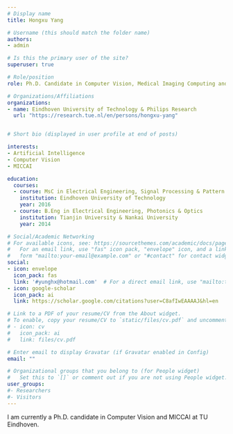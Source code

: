 ```yaml
---
# Display name
title: Hongxu Yang

# Username (this should match the folder name)
authors:
- admin

# Is this the primary user of the site?
superuser: true

# Role/position
role: Ph.D. Candidate in Computer Vision, Medical Imaging Computing and Computer-assited Intervention. 

# Organizations/Affiliations
organizations:
- name: Eindhoven University of Technology & Philips Research
  url: "https://research.tue.nl/en/persons/hongxu-yang"


# Short bio (displayed in user profile at end of posts)

interests:
- Artificial Intelligence
- Computer Vision
- MICCAI

education:
  courses:
  - course: MsC in Electrical Engineering, Signal Processing & Pattern Recognition
    institution: Eindhoven University of Technology
    year: 2016
  - course: B.Eng in Electrical Engineering, Photonics & Optics
    institution: Tianjin University & Nankai University
    year: 2014

# Social/Academic Networking
# For available icons, see: https://sourcethemes.com/academic/docs/page-builder/#icons
#   For an email link, use "fas" icon pack, "envelope" icon, and a link in the
#   form "mailto:your-email@example.com" or "#contact" for contact widget.
social:
- icon: envelope
  icon_pack: fas
  link: '#yunghx@hotmail.com'  # For a direct email link, use "mailto:test@example.org".
- icon: google-scholar
  icon_pack: ai
  link: https://scholar.google.com/citations?user=C8afIwEAAAAJ&hl=en

# Link to a PDF of your resume/CV from the About widget.
# To enable, copy your resume/CV to `static/files/cv.pdf` and uncomment the lines below.
# - icon: cv
#   icon_pack: ai
#   link: files/cv.pdf

# Enter email to display Gravatar (if Gravatar enabled in Config)
email: ""

# Organizational groups that you belong to (for People widget)
#   Set this to `[]` or comment out if you are not using People widget.
user_groups:
#- Researchers
#- Visitors
---
```

I am currently a Ph.D. candidate in Computer Vision and MICCAI at TU Eindhoven.

